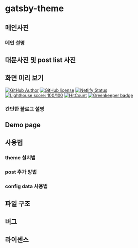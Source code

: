 # gatsby-theme

## 메인사진

### 메인 설명

## 대문사진 및 post list 사진

## 화면 미리 보기

[![GitHub Author](https://img.shields.io/badge/Author-sNyung-blue?style=flat-square)](https://github.com/SeonHyungJo)
[![GitHub license](https://img.shields.io/github/license/SeonHyungJo/gatsby-sseon-starter?style=flat-square)](https://github.com/SeonHyungJo/gatsby-sseon-starter/blob/master/LICENSE)
[![Netlify Status](https://api.netlify.com/api/v1/badges/57006f2a-8e43-462d-9b39-915f6eb87066/deploy-status)](https://app.netlify.com/sites/gatsby-sseon-starter/deploys) [![Lighthouse score: 100/100](https://lighthouse-badge.appspot.com/?score=100)](https://github.com/ebidel/lighthouse-badge) [![HitCount](http://hits.dwyl.io/SeonHyungJo/gatsby-sseon-starter.svg)](http://hits.dwyl.io/SeonHyungJo/gatsby-sseon-starter) [![Greenkeeper badge](https://badges.greenkeeper.io/SeonHyungJo/SeonHyungJo.github.io.svg)](https://greenkeeper.io/)

### 간단한 블로그 설명

## Demo page

## 사용법

### theme 설치법

### post 추가 방법

### config data 사용법

## 파일 구조

## 버그

## 라이센스